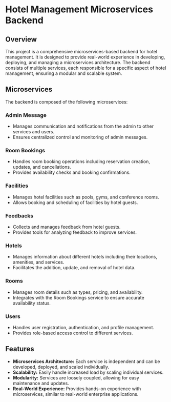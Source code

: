 # Hotel Management Microservices Backend

## Overview

This project is a comprehensive microservices-based backend for hotel management. It is designed to provide real-world experience in developing, deploying, and managing a microservices architecture. The backend consists of multiple services, each responsible for a specific aspect of hotel management, ensuring a modular and scalable system.

## Microservices

The backend is composed of the following microservices:

### Admin Message
- Manages communication and notifications from the admin to other services and users.
- Ensures centralized control and monitoring of admin messages.

### Room Bookings
- Handles room booking operations including reservation creation, updates, and cancellations.
- Provides availability checks and booking confirmations.

### Facilities
- Manages hotel facilities such as pools, gyms, and conference rooms.
- Allows booking and scheduling of facilities by hotel guests.

### Feedbacks
- Collects and manages feedback from hotel guests.
- Provides tools for analyzing feedback to improve services.

### Hotels
- Manages information about different hotels including their locations, amenities, and services.
- Facilitates the addition, update, and removal of hotel data.

### Rooms
- Manages room details such as types, pricing, and availability.
- Integrates with the Room Bookings service to ensure accurate availability status.

### Users
- Handles user registration, authentication, and profile management.
- Provides role-based access control to different services.

## Features

- **Microservices Architecture:** Each service is independent and can be developed, deployed, and scaled individually.
- **Scalability:** Easily handle increased load by scaling individual services.
- **Modularity:** Services are loosely coupled, allowing for easy maintenance and updates.
- **Real-World Experience:** Provides hands-on experience with microservices, similar to real-world enterprise applications.


